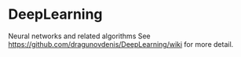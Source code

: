 # DeepLearning
Neural networks and related algorithms
See https://github.com/dragunovdenis/DeepLearning/wiki for more detail.
